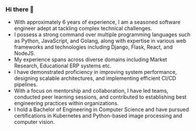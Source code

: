 ### Hi there 👋

<!--
**shreehari-a/shreehari-a** is a ✨ _special_ ✨ repository because its `README.md` (this file) appears on your GitHub profile.

Here are some ideas to get you started:

- 🔭 I’m currently working on ...
- 🌱 I’m currently learning ...
- 👯 I’m looking to collaborate on ...
- 🤔 I’m looking for help with ...
- 💬 Ask me about ...
- 📫 How to reach me: ...
- 😄 Pronouns: ...
- ⚡ Fun fact: ...
-->
+ With approximately 6 years of experience, I am a seasoned software engineer adept at tackling complex technical challenges.
+ I possess a strong command over multiple programming languages such as Python, JavaScript, and Golang, along with expertise in various web frameworks and technologies including Django, Flask, React, and NodeJS.
+ My experience spans across diverse domains including Market Research, Educational ERP systems etc.
+ I have demonstrated proficiency in improving system performance, designing scalable architectures, and implementing efficient CI/CD pipelines.
+ With a focus on mentorship and collaboration, I have led teams, conducted peer learning sessions, and contributed to establishing best engineering practices within organizations.
+ I hold a Bachelor of Engineering in Computer Science and have pursued certifications in Kubernetes and Python-based image processing and computer vision.
